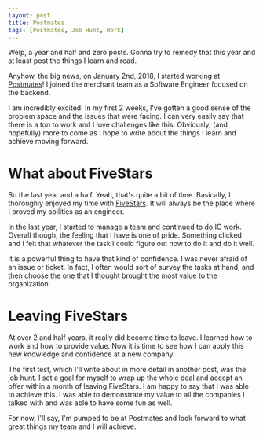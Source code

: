 ```yaml
---
layout: post
title: Postmates
tags: [Postmates, Job Hunt, Work]
---
```


Welp, a year and half and zero posts.  Gonna try to remedy that this year and at least post the things I learn and read.

Anyhow, the big news, on January 2nd, 2018, I started working at [Postmates](http://www.postmates.com)!  I joined the merchant team as a Software Engineer focused on the backend.     

<!--more-->

I am incredibly excited!  In my first 2 weeks, I've gotten a good sense of the problem space and the issues that were facing.  I can very easily say that there is a ton to work and I love challenges like this.  Obviously, (and hopefully) more to come as I hope to write about the things I learn and achieve moving forward.

# What about FiveStars

So the last year and a half.  Yeah, that's quite a bit of time.  Basically, I thoroughly enjoyed my time with [FiveStars](http://www.fivestars.com).  It will always be the place where I proved my abilities as an engineer.

In the last year, I started to manage a team and continued to do IC work.  Overall though, the feeling that I have is one of pride.  Something clicked and I felt that whatever the task I could figure out how to do it and do it well.  

It is a powerful thing to have that kind of confidence.  I was never afraid of an issue or ticket.  In fact, I often would sort of survey the tasks at hand, and then choose the one that I thought brought the most value to the organization.  

# Leaving FiveStars

At over 2 and half years, it really did become time to leave.  I learned how to work and how to provide value.  Now it is time to see how I can apply this new knowledge and confidence at a new company.  

The first test, which I'll write about in more detail in another post, was the job hunt.  I set a goal for myself to wrap up the whole deal and accept an offer within a month of leaving FiveStars.  I am happy to say that I was able to achieve this.  I was able to demonstrate my value to all the companies I talked with and was able to have some fun as well.

For now, I'll say, I'm pumped to be at Postmates and look forward to what great things my team and I will achieve.

